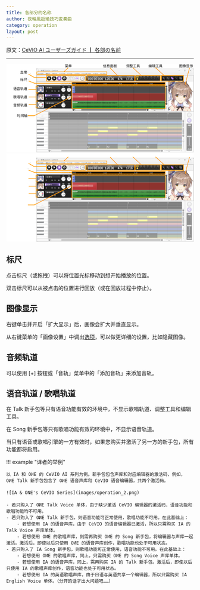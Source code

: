 ```yaml
---
title: 各部分的名称
author: 夜輪風超絶技巧変奏曲
category: operation
layout: post
---
```

原文：[CeVIO AI ユーザーズガイド ┃ 各部の名前](https://cevio.jp/guide/cevio_ai/operation/)

---

![name of each part](images/operation_1.png#only-light)
![name of each part](images/operation_1_dark.png#only-dark)

## 标尺

点击标尺（或拖拽）可以将位置光标移动到想开始播放的位置。

双击标尺可以从被点击的位置进行回放（或在回放过程中停止）。

## 图像显示

右键单击并开启「扩大显示」后，画像会扩大并垂直显示。

从右键菜单的「画像设置」中调出[选项](../../option/option)，可以做更详细的设置，比如隐藏图像。

## 音频轨道

可以使用 [+] 按钮或「音轨」菜单中的「添加音轨」来添加音轨。

## 语音轨道 / 歌唱轨道

在 Talk 新手包等只有语音功能有效的环境中，不显示歌唱轨道、调整工具和编辑工具。

在 Song 新手包等只有歌唱功能有效的环境中，不显示语音轨道。

当只有语音或歌唱引擎的一方有效时，如果您购买并激活了另一方的新手包，所有功能都将启用。

!!! example "译者的举例"

    以 IA 和 OИE 的 CeVIO AI 系列为例。新手包包含声库和对应编辑器的激活码，例如， OИE Talk 新手包包含了 OИE 语音声库和 CeVIO 语音编辑器，共两个激活码。

    ![IA & ONE's CeVIO Series](images/operation_2.png)

    - 若只购入了 OИE Talk Voice 单体，由于缺少激活 CeVIO 编辑器的激活码，语音功能和歌唱功能均不可用。
    - 若只购入了 OИE Talk 新手包，则语音功能可正常使用，歌唱功能不可用。在此基础上：
        - 若想使用 IA 的语音声库，由于 CeVIO 的语音编辑器已激活，所以只需购买 IA 的 Talk Voice 声库单体。
        - 若想使用 OИE 的歌唱声库，则需再购买 OИE 的 Song 新手包，将编辑器与声库一起激活。激活后，即使以后只使用 OИE 的语音声库创作，歌唱功能也处于可用状态。
    - 若只购入了 IA Song 新手包，则歌唱功能可正常使用，语音功能不可用。在此基础上：
        - 若想使用 OИE 的歌唱声库，同上，只需购买 OИE 的 Song Voice 声库单体。
        - 若想使用 IA 的语音声库，同上，需再购买 IA 的 Talk 新手包。激活后，即使以后只使用 IA 的歌唱声库创作，语音功能也处于可用状态。
        - 若想使用 IA 的英语歌唱声库，由于日语与英语共享一个编辑器，所以只需购买 IA English Voice 单体。（分开的话才出大问题吧……）
